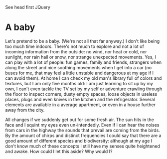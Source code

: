 See head first JQuery

# A baby

Let's pretend to be a baby. (We're not all that far anyway.) I don't like being too much time indoors. There's not much to explore and not a lot of incoming information from the outside: no wind, nor heat or cold, nor sunlight, nor rain hail or snow, nor strange unexpected movements. Yes, I can play with a lot of people: fun games, family and friends, strangers when along the street and nice soothing movements when I get into a car (no buses for me, that may feel a little unstable and dangerous at my age if I can avoid them). At home I can check my old man's library full of colors and textures, but I am only five months old: I am just learning to sit up by my own, I can't even tackle the TV set by my self or adventure crawling through the floor to inspect corners, dusty empty spaces, loose objects in useless places, plugs and even knives in the kitchen and the refrigerator. Several elements are available in a average apartment, or even in a house further away from the city.

All changes if we suddenly get out for some fresh air. The sun hits in the face and I squint my eyes even un-intendedly. Even if I can hear the noises from cars in the highway the sounds that prevail are coming from the birds. By the amount of chirps and distinct frequencies I could say that there are a good amount of different species and biodiversity: although at my age I don't know much of these concepts I still have my senses quite heightened and awake. How could I let this aside? Why would I? 
